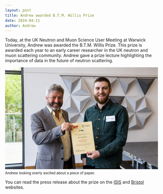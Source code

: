 ```yaml
---
layout: post
title: Andrew awarded B.T.M. Willis Prize
date: 2024-04-11
author: Andrew
---
```


Today, at the UK Neutron and Muon Science User Meeting at Warwick University, Andrew was awarded the B.T.M. Willis Prize. 
This prize is awarded each year to an early career researcher in the UK neutron and muon scattering community. 
Andrew gave a prize lecture highlighting the importance of data in the future of neutron scattering. 

![Andrew receiving the B.T.M. Willis Prize from Ross Stewart](/assets/img/willis.jpg)
<br>
<small>
    Andrew looking overly excited about a piece of paper.
</small>

You can read the press release about the prize on the [ISIS](https://www.isis.stfc.ac.uk/Pages/Dr-Andrew-McCluskey-wins-the-2024-BTM-Willis-Prize.aspx) and [Bristol](https://www.bristol.ac.uk/news/2024/april/btm-willis-prize.html) websites.
